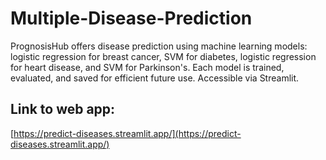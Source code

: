 # Multiple-Disease-Prediction

PrognosisHub offers disease prediction using machine learning models: logistic regression for breast cancer, SVM for diabetes, logistic regression for heart disease, and SVM for Parkinson's. Each model is trained, evaluated, and saved for efficient future use. Accessible via Streamlit.

## Link to web app:

[https://predict-diseases.streamlit.app/](https://predict-diseases.streamlit.app/)

